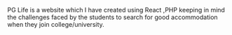 PG Life is a website which I have created using React ,PHP keeping in mind the challenges faced by the students to search for good accommodation when they join college/university.
